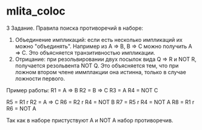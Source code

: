 # mlita_coloc


3 Задание.
Правила поиска противоречий в наборе:
1. Объединение импликаций: если есть несколько импликаций их можно "объединять". Например из A => B, B => C можно получить A => C. Это объясняется транзитивностью импликации.
2. Отрицание: при резольвировании двух посылок вида Q => R и NOT R, получается резольвента NOT Q. Это объясняется тем, что при ложном втором члене иммплакции она истинна, только в случае ложности первого.

Пример работы:
R1 = A => B
R2 = B => C
R3 = A
R4 = NOT C

R5 = R1 r R2 = A => C
R6 = R2 r R4 = NOT B
R7 = R5 r R4 = NOT A
R8  = R1 r R6 = NOT A

Так как в наборе пристуствуют A и NOT A набор противоречив.
